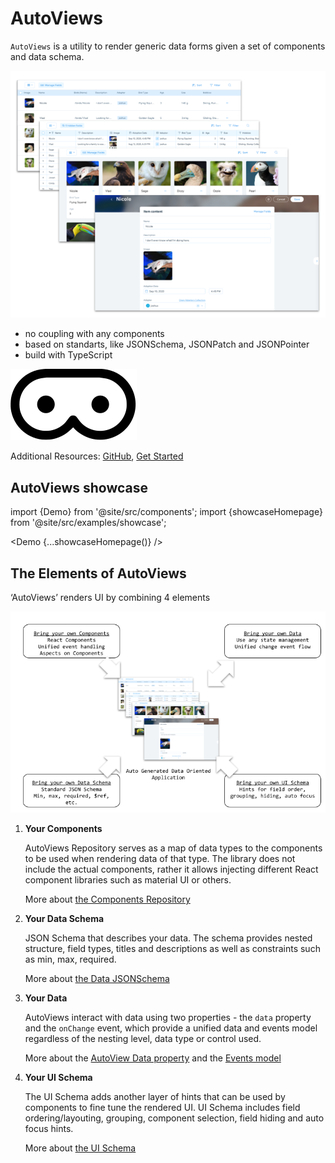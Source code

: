 # AutoViews

`AutoViews` is a utility to render generic data forms given a
set of components and data schema.

![intro 1](../static/auto-views-intro-1.png)

- no coupling with any components
- based on standarts, like JSONSchema, JSONPatch and JSONPointer
- build with TypeScript

![logo](../static/img/logo.svg)

Additional Resources: [GitHub](https://github.com/wix-incubator/autoviews/),
[Get Started](./docs/)

## AutoViews showcase

import {Demo} from '@site/src/components';
import {showcaseHomepage} from '@site/src/examples/showcase';

<Demo {...showcaseHomepage()} />

## The Elements of AutoViews

‘AutoViews’ renders UI by combining 4 elements

![intro 1](../static/auto-views-intro-2.png)

1. **Your Components**

   AutoViews Repository serves as a map of data types to the components to be used when rendering data of that type. The library does not include the actual components, rather it allows injecting different React component libraries such as material UI or others.

   More about [the Components Repository](./docs/entities/components-repo)

2. **Your Data Schema**

   JSON Schema that describes your data.
   The schema provides nested structure, field types, titles and descriptions as well as constraints such as min, max, required.

   More about [the Data JSONSchema](./docs/entities/the-json-schema)

3. **Your Data**

   AutoViews interact with data using two properties - the `data` property and the `onChange` event, which provide a unified data and events model regardless of the nesting level, data type or control used.

   More about the [AutoView Data property](./docs/basic/autoview) and the [Events model](./docs/entities/events)

4. **Your UI Schema**

   The UI Schema adds another layer of hints that can be used by components to fine tune the rendered UI. UI Schema includes field ordering/layouting, grouping, component selection, field hiding and auto focus hints.

   More about [the UI Schema](./docs/entities/ui-schema)
